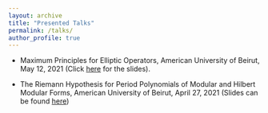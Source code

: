 ```yaml
---
layout: archive
title: "Presented Talks"
permalink: /talks/
author_profile: true
---
```


* Maximum Principles for Elliptic Operators, American University of Beirut, May 12, 2021 (Click [here](/talks/Projectslides.pdf) for the slides).

* The Riemann Hypothesis for Period Polynomials of Modular and Hilbert Modular
Forms, American University of Beirut, April 27, 2021 (Slides can be found [here](/talks/Thesis-Slides.pdf))
